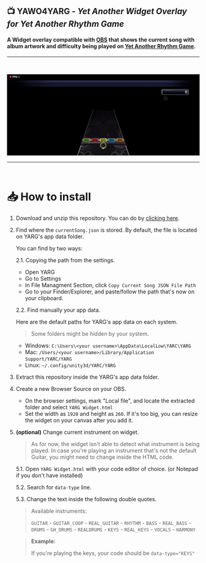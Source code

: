 ## 📺 **YAWO4YARG** - *Yet Another Widget Overlay for Yet Another Rhythm Game*

#### A Widget overlay compatible with [OBS](https://obsproject.com) that shows the current song with album artwork and difficulty being played on [Yet Another Rhythm Game](https://github.com/YARC-Official/YARG).


---

<br />

![Banner](.github/Banner.gif)

---

<br />

# 📥 How to install

1. Download and unzip this repository. You can do by [clicking here](https://github.com/Pantotone/YAWO4YARG/archive/refs/heads/main.zip).

2. Find where the `currentSong.json` is stored. By default, the file is located on YARG's app data folder. 

    You can find by two ways:

    2.1. Copying the path from the settings.
    
    - Open YARG
    - Go to Settings
    - In File Managment Section, click `Copy Current Song JSON File Path`
    - Go to your Finder/Explorer, and paste/follow the path that's now on your clipboard.

    2.2. Find manually your app data.

    Here are the default paths for YARG's app data on each system.

    > Some folders might be hidden by your system. 

    - Windows: `C:\Users\<your username>\AppData\LocalLow\YARC\YARG`
    - Mac: `/Users/<your username>/Library/Application Support/YARC/YARG`
    - Linux: `~/.config/unity3d/YARC/YARG`

3. Extract this repository inside the YARG's app data folder.
4. Create a new Browser Source on your OBS.

    - On the browser settings, mark "Local file", and locate the extracted folder and select `YARG Widget.html`
    - Set the width as `1920` and height as `260`. If it's too big, you can resize the widget on your canvas after you add it.

5. **(optional)** Change current instrument on widget.

    > As for now, the widget isn't able to detect what instrument is being played. In case you're playing an instrument that's not the default Guitar, you might need to change inside the HTML code.

    5.1. Open `YARG Widget.html` with your code editor of choice. (or Notepad if you don't have installed)

    5.2. Search for `data-type` line.

    5.3. Change the text inside the following double quotes.

    > Available instruments:
    >
    > `GUITAR` - `GUITAR_COOP` - `REAL_GUITAR` - `RHYTHM` - `BASS` - `REAL_BASS` - `DRUMS` - `GH_DRUMS` - `REALDRUMS` - `KEYS` - `REAL_KEYS` - `VOCALS` - `HARMONY`

    > **Example:**
    >
    > If you're playing the keys, your code should be `data-type="KEYS"`